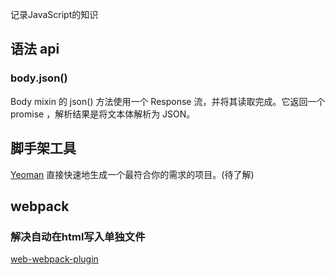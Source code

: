 记录JavaScript的知识


## 语法 api

### body.json()

Body  mixin 的 json() 方法使用一个 Response 流，并将其读取完成。它返回一个 promise ，解析结果是将文本体解析为 JSON。

## 脚手架工具

[Yeoman](https://yeoman.io/) 直接快速地生成一个最符合你的需求的项目。(待了解)


## webpack

### 解决自动在html写入单独文件
[web-webpack-plugin](https://github.com/gwuhaolin/web-webpack-plugin)